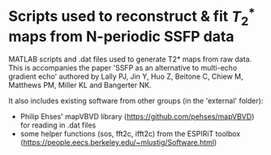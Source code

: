 # Scripts used to reconstruct & fit $T_2^*$ maps from N-periodic SSFP data
MATLAB scripts and .dat files used to generate T2* maps from raw data.
This is accompanies the paper 'SSFP as an alternative to multi-echo gradient echo' authored by Lally PJ, Jin Y, Huo Z, Beitone C, Chiew M, Matthews PM, Miller KL and Bangerter NK.

It also includes existing software from other groups (in the 'external' folder): 
- Philip Ehses' mapVBVD library (https://github.com/pehses/mapVBVD) for reading in .dat files
- some helper functions (sos, fft2c, ifft2c) from the ESPIRiT toolbox (https://people.eecs.berkeley.edu/~mlustig/Software.html)
